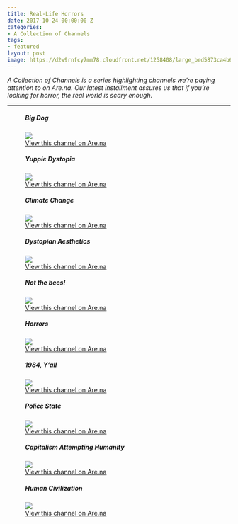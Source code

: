 ```yaml
---
title: Real-Life Horrors
date: 2017-10-24 00:00:00 Z
categories:
- A Collection of Channels
tags:
- featured
layout: post
image: https://d2w9rnfcy7mm78.cloudfront.net/1258408/large_bed5873ca4b6ae6a4e7effb5d9508e50.jpg
---
```


_A Collection of Channels is a series highlighting channels we’re paying attention to on Are.na. Our latest installment assures us that if you’re looking for horror, the real world is scary enough._

---

<figure>
  <h5>Big Dog</h5>
  <img src="https://d2w9rnfcy7mm78.cloudfront.net/507111/original_34576055ff0e7025ed8bc2583a8cefd7.gif">
  <figcaption>
    <a href="https://www.are.na/james-hicks/big-dog">View this channel on Are.na</a>
  </figcaption>
</figure>

<figure>
  <h5>Yuppie Dystopia</h5>
  <img src="https://arena_images-temp.s3.amazonaws.com/671C0858-23F9-4A8A-B785-1D92C408F2D8.jpg?tag=aredotna-20">
  <figcaption>
    <a href="https://www.are.na/nick-demarco/yuppie-dystopia">View this channel on Are.na</a>
  </figcaption>
</figure>

<figure>
  <h5>Climate Change</h5>
  <img src="https://d2w9rnfcy7mm78.cloudfront.net/767807/large_04ae54c31f13db9185c9bc1f1fd3f3e6">
  <figcaption>
    <a href="https://www.are.na/jack-wedge/climate-change-1475770917">View this channel on Are.na</a>
  </figcaption>
</figure>

<figure>
  <h5>Dystopian Aesthetics</h5>
  <img src="https://d2w9rnfcy7mm78.cloudfront.net/586879/original_1cad640ac10cc4a749c78331599b2e35.gif">
  <figcaption>
    <a href="https://www.are.na/another-another/dystopian-aesthetics">View this channel on Are.na</a>
  </figcaption>
</figure>

<figure>
  <h5>Not the bees!</h5>
  <img src="https://d2w9rnfcy7mm78.cloudfront.net/1144909/large_3a6332df85994f00c1664cbe38a7987d">
  <figcaption>
    <a href="https://www.are.na/ultimape/not-the-bees">View this channel on Are.na</a>
  </figcaption>
</figure>

<figure>
  <h5>Horrors</h5>
  <img src="https://d2w9rnfcy7mm78.cloudfront.net/1108790/large_b9447f5cbde5fb14f002168a9c1c20da.jpg">
  <figcaption>
    <a href="https://www.are.na/greg-fong/horrors">View this channel on Are.na</a>
  </figcaption>
</figure>

<figure>
  <h5>1984, Y’all</h5>
  <img src="https://d2w9rnfcy7mm78.cloudfront.net/196300/large_06f70d26066948339b581753b7608608.jpg">
  <figcaption>
    <a href="https://www.are.na/john-michael-boling/1984-y-all">View this channel on Are.na</a>
  </figcaption>
</figure>

<figure>
  <h5>Police State</h5>
  <img src="https://d2w9rnfcy7mm78.cloudfront.net/588014/large_2342b8d9c58536d503c21f7a1f06df02.jpg">
  <figcaption>
    <a href="https://www.are.na/m-e/police-state">View this channel on Are.na</a>
  </figcaption>
</figure>

<figure>
  <h5>Capitalism Attempting Humanity</h5>
  <img src="https://d2w9rnfcy7mm78.cloudfront.net/926532/large_1d28d21076c4f7d80e711891ab604c9f">
  <figcaption>
    <a href="https://www.are.na/su-baykal/capitalism-attempting-humanity">View this channel on Are.na</a>
  </figcaption>
</figure>

<figure>
  <h5>Human Civilization</h5>
  <img src="https://d2w9rnfcy7mm78.cloudfront.net/1196631/large_52bae39c5293c160d6f453a44260fcd5.jpg">
  <figcaption>
    <a href="https://www.are.na/edouard-u/human-civilization">View this channel on Are.na</a>
  </figcaption>
</figure>

